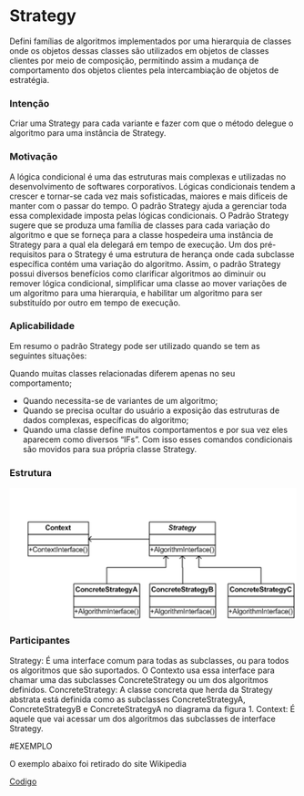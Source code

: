 # Strategy

Defini famílias de algoritmos implementados por uma hierarquia de classes onde os objetos dessas classes são utilizados em objetos de classes clientes por meio de composição, permitindo assim a mudança de comportamento dos objetos clientes pela intercambiação de objetos de estratégia.

### Intenção

Criar uma Strategy para cada variante e fazer com que o método delegue o algoritmo para uma instância de Strategy.

### Motivação

A lógica condicional é uma das estruturas mais complexas e utilizadas no desenvolvimento de softwares corporativos. Lógicas condicionais tendem a crescer e tornar-se cada vez mais sofisticadas, maiores e mais difíceis de manter com o passar do tempo. O padrão Strategy ajuda a gerenciar toda essa complexidade imposta pelas lógicas condicionais. O Padrão Strategy sugere que se produza uma família de classes para cada variação do algoritmo e que se forneça para a classe hospedeira uma instância de Strategy para a qual ela delegará em tempo de execução. Um dos pré-requisitos para o Strategy é uma estrutura de herança onde cada subclasse específica contém uma variação do algoritmo. Assim, o padrão Strategy possui diversos benefícios como clarificar algoritmos ao diminuir ou remover lógica condicional, simplificar uma classe ao mover variações de um algoritmo para uma hierarquia, e habilitar um algoritmo para ser substituído por outro em tempo de execução.

### Aplicabilidade

Em resumo o padrão Strategy pode ser utilizado quando se tem as seguintes situações:

Quando muitas classes relacionadas diferem apenas no seu comportamento;

- Quando necessita-se de variantes de um algoritmo;
- Quando se precisa ocultar do usuário a exposição das estruturas de dados complexas, específicas do algoritmo;
- Quando uma classe define muitos comportamentos e por sua vez eles aparecem como diversos “IFs”. Com isso esses comandos condicionais são movidos para sua própria classe Strategy.

### Estrutura

![Estr](https://github.com/IgorAmato/Faculdade/blob/master/estr.png)

### Participantes

Strategy: É uma interface comum para todas as subclasses, ou para todos os algoritmos que são suportados. O Contexto usa essa interface para chamar uma das subclasses ConcreteStrategy ou um dos algoritmos definidos.
ConcreteStrategy: A classe concreta que herda da Strategy abstrata está definida como as subclasses ConcreteStrategyA, ConcreteStrategyB e ConcreteStrategyA no diagrama da figura 1.
Context: É aquele que vai acessar um dos algoritmos das subclasses de interface Strategy.

#EXEMPLO

O exemplo abaixo foi retirado do site Wikipedia 

[Codigo](https://github.com/IgorAmato/Faculdade/tree/master/Strategy/Exemplo)
